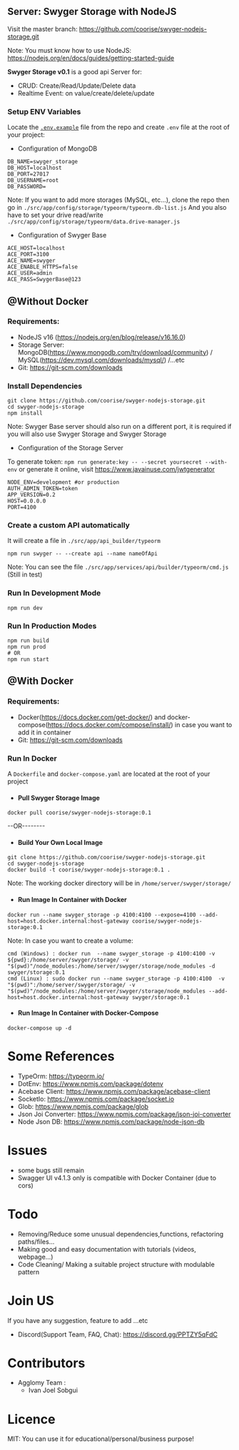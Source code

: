 ## Server: Swyger Storage with NodeJS

Visit the master branch: https://github.com/coorise/swyger-nodejs-storage.git


Note: You must know how to use NodeJS: https://nodejs.org/en/docs/guides/getting-started-guide

**Swyger Storage v0.1** is a good api Server for:
- CRUD: Create/Read/Update/Delete data
- Realtime Event: on value/create/delete/update


### Setup ENV Variables
Locate the <a href="https://github.com/coorise/swyger-nodejs-storage/blob/master/.env.example">``.env.example``</a> file from the repo and create ``.env`` file at the root of your project:

- Configuration of MongoDB
```
DB_NAME=swyger_storage
DB_HOST=localhost
DB_PORT=27017
DB_USERNAME=root
DB_PASSWORD=
```

Note: If you want to add more storages (MySQL, etc...), clone the repo then go in ``./src/app/config/storage/typeorm/typeorm.db-list.js``
And you also have to set your drive read/write ``./src/app/config/storage/typeorm/data.drive-manager.js``
- Configuration of Swyger Base
```
ACE_HOST=localhost
ACE_PORT=3100
ACE_NAME=swyger
ACE_ENABLE_HTTPS=false
ACE_USER=admin
ACE_PASS=SwygerBase@123
```
## @Without Docker
### Requirements:
- NodeJS v16 (https://nodejs.org/en/blog/release/v16.16.0)
- Storage Server: MongoDB(https://www.mongodb.com/try/download/community) / MySQL(https://dev.mysql.com/downloads/mysql/) /...etc
- Git: https://git-scm.com/downloads

### Install Dependencies
```
git clone https://github.com/coorise/swyger-nodejs-storage.git
cd swyger-nodejs-storage
npm install
```
Note: Swyger Base server should also run on a different port, it is required if you will also use Swyger Storage and Swyger Storage
- Configuration of the Storage Server

To generate token: ``npm run generate:key -- --secret yoursecret --with-env`` or generate it online, visit https://www.javainuse.com/jwtgenerator

```
NODE_ENV=development #or production
AUTH_ADMIN_TOKEN=token 
APP_VERSION=0.2
HOST=0.0.0.0
PORT=4100
```

### Create a custom API automatically
It will create a file in ``./src/app/api_builder/typeorm``
```
npm run swyger -- --create api --name nameOfApi
```
Note: You can see the file ``./src/app/services/api/builder/typeorm/cmd.js`` (Still in test)

### Run In Development Mode
```
npm run dev
```

### Run In Production Modes
```
npm run build
npm run prod
# OR
npm run start
```
##  @With Docker
### Requirements:
- Docker(https://docs.docker.com/get-docker/) and docker-compose(https://docs.docker.com/compose/install/) in case you want to add it in container
- Git: https://git-scm.com/downloads

### Run In Docker

A ``Dockerfile`` and ``docker-compose.yaml`` are located at the root of your project
- #### Pull Swyger Storage Image
```
docker pull coorise/swyger-nodejs-storage:0.1
```
--OR--------
- #### Build Your Own Local Image
```
git clone https://github.com/coorise/swyger-nodejs-storage.git
cd swyger-nodejs-storage
docker build -t coorise/swyger-nodejs-storage:0.1 .
```
Note: The working docker directory will be in ``/home/server/swyger/storage/``
- #### Run Image In Container with Docker
```
docker run --name swyger_storage -p 4100:4100 --expose=4100 --add-host=host.docker.internal:host-gateway coorise/swyger-nodejs-storage:0.1
```
Note: In case you want to create a volume:
```
cmd (Windows) : docker run  --name swyger_storage -p 4100:4100 -v ${pwd}:/home/server/swyger/storage/ -v "$(pwd)"/node_modules:/home/server/swyger/storage/node_modules -d swyger/storage:0.1
cmd (Linux) : sudo docker run --name swyger_storage -p 4100:4100  -v "$(pwd)":/home/server/swyger/storage/ -v "$(pwd)"/node_modules:/home/server/swyger/storage/node_modules --add-host=host.docker.internal:host-gateway swyger/storage:0.1
```
- #### Run Image In Container with Docker-Compose
```
docker-compose up -d
```

# Some References
- TypeOrm: https://typeorm.io/
- DotEnv: https://www.npmjs.com/package/dotenv
- Acebase Client: https://www.npmjs.com/package/acebase-client
- SocketIo: https://www.npmjs.com/package/socket.io
- Glob: https://www.npmjs.com/package/glob
- Json Joi Converter: https://www.npmjs.com/package/json-joi-converter
- Node Json DB: https://www.npmjs.com/package/node-json-db

# Issues
- some bugs still remain
- Swagger UI v4.1.3 only is compatible with Docker Container (due to cors)
# Todo
- Removing/Reduce some unusual dependencies,functions, refactoring paths/files...
- Making good and easy documentation with tutorials (videos, webpage...)
- Code Cleaning/ Making a suitable project structure with modulable pattern

# Join US
If you have any suggestion, feature to add ...etc
- Discord(Support Team, FAQ, Chat): https://discord.gg/PPTZY5qFdC

# Contributors
- Agglomy Team :
  - Ivan Joel Sobgui
# Licence

MIT: You can use it for educational/personal/business purpose!


